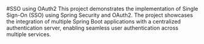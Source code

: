 #SSO using OAuth2
This project demonstrates the implementation of Single Sign-On (SSO) using Spring Security and OAuth2. The project showcases the integration of multiple Spring Boot applications with a centralized authentication server, 
enabling seamless user authentication across multiple services.
